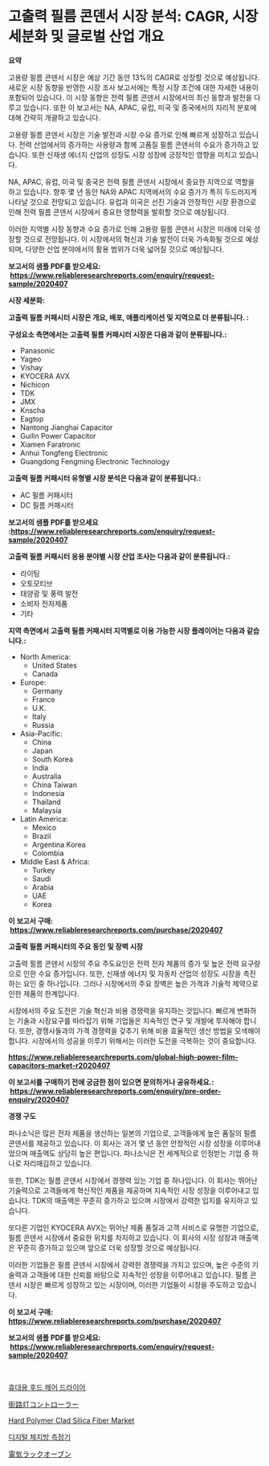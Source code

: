 <p><h1>고출력 필름 콘덴서 시장 분석: CAGR, 시장 세분화 및 글로벌 산업 개요</h1></p><p><strong>요약</strong></p>
<p><p>고용량 필름 콘덴서 시장은 예상 기간 동안 13%의 CAGR로 성장할 것으로 예상됩니다. 새로운 시장 동향을 반영한 시장 조사 보고서에는 특정 시장 조건에 대한 자세한 내용이 포함되어 있습니다. 이 시장 동향은 전력 필름 콘덴서 시장에서의 최신 동향과 발전을 다루고 있습니다. 또한 이 보고서는 NA, APAC, 유럽, 미국 및 중국에서의 지리적 분포에 대해 간략히 개괄하고 있습니다.</p><p>고용량 필름 콘덴서 시장은 기술 발전과 시장 수요 증가로 인해 빠르게 성장하고 있습니다. 전력 산업에서의 증가하는 사용량과 함께 고품질 필름 콘덴서의 수요가 증가하고 있습니다. 또한 신재생 에너지 산업의 성장도 시장 성장에 긍정적인 영향을 미치고 있습니다.</p><p>NA, APAC, 유럽, 미국 및 중국은 전력 필름 콘덴서 시장에서 중요한 지역으로 역할을 하고 있습니다. 향후 몇 년 동안 NA와 APAC 지역에서의 수요 증가가 특히 두드러지게 나타날 것으로 전망되고 있습니다. 유럽과 미국은 선진 기술과 안정적인 시장 환경으로 인해 전력 필름 콘덴서 시장에서 중요한 영향력을 발휘할 것으로 예상됩니다.</p><p>이러한 지역별 시장 동향과 수요 증가로 인해 고용량 필름 콘덴서 시장은 미래에 더욱 성장할 것으로 전망됩니다. 이 시장에서의 혁신과 기술 발전이 더욱 가속화될 것으로 예상되며, 다양한 산업 분야에서의 활용 범위가 더욱 넓어질 것으로 예상됩니다.</p></p>
<p><strong>보고서의 샘플 PDF를 받으세요: &nbsp;<a href="https://www.reliableresearchreports.com/enquiry/request-sample/2020407">https://www.reliableresearchreports.com/enquiry/request-sample/2020407</a></strong></p>
<p><strong>시장 세분화:</strong></p>
<p><strong> 고출력 필름 커패시터 시장은 개요, 배포, 애플리케이션 및 지역으로 더 분류됩니다. :</strong></p>
<p><strong>구성요소 측면에서는 고출력 필름 커패시터 시장은 다음과 같이 분류됩니다.:</strong></p>
<p><ul><li>Panasonic</li><li>Yageo</li><li>Vishay</li><li>KYOCERA AVX</li><li>Nichicon</li><li>TDK</li><li>JMX</li><li>Knscha</li><li>Eagtop</li><li>Nantong Jianghai Capacitor</li><li>Guilin Power Capacitor</li><li>Xiamen Faratronic</li><li>Anhui Tongfeng Electronic</li><li>Guangdong Fengming Electronic Technology</li></ul></p>
<p><strong> 고출력 필름 커패시터 유형별 시장 분석은 다음과 같이 분류됩니다.:</strong></p>
<p><ul><li>AC 필름 커패시터</li><li>DC 필름 커패시터</li></ul></p>
<p><strong>보고서의 샘플 PDF를 받으세요 :<a href="https://www.reliableresearchreports.com/enquiry/request-sample/2020407">https://www.reliableresearchreports.com/enquiry/request-sample/2020407</a></strong></p>
<p><strong> 고출력 필름 커패시터 응용 분야별 시장 산업 조사는 다음과 같이 분류됩니다.:</strong></p>
<p><ul><li>라이팅</li><li>오토모티브</li><li>태양광 및 풍력 발전</li><li>소비자 전자제품</li><li>기타</li></ul></p>
<p><strong>지역 측면에서 고출력 필름 커패시터 지역별로 이용 가능한 시장 플레이어는 다음과 같습니다.:</strong></p>
<p><ul>
    <li>
        North America:
        <ul>
            <li>United States</li>
            <li>Canada</li>
        </ul>
    </li>
    <li>
        Europe:
        <ul>
            <li>Germany</li>
            <li>France</li>
            <li>U.K.</li>
            <li>Italy</li>
            <li>Russia</li>
        </ul>
    </li>
    <li>
        Asia-Pacific:
        <ul>
            <li>China</li>
            <li>Japan</li>
            <li>South Korea</li>
            <li>India</li>
            <li>Australia</li>
            <li>China Taiwan</li>
            <li>Indonesia</li>
            <li>Thailand</li>
            <li>Malaysia</li>
        </ul>
    </li>
    <li>
        Latin America:
        <ul>
            <li>Mexico</li>
            <li>Brazil</li>
            <li>Argentina Korea</li>
            <li>Colombia</li>
        </ul>
    </li>
    <li>
        Middle East & Africa:
        <ul>
            <li>Turkey</li>
            <li>Saudi</li>
            <li>Arabia</li>
            <li>UAE</li>
            <li>Korea</li>
        </ul>
    </li>
    </ul></p>
<p><strong>이 보고서 구매: &nbsp;<a href="https://www.reliableresearchreports.com/purchase/2020407">https://www.reliableresearchreports.com/purchase/2020407</a></strong></p>
<p><strong>고출력 필름 커패시터의 주요 동인 및 장벽 시장</strong></p>
<p><p>고출력 필름 콘덴서 시장의 주요 주도요인은 전력 전자 제품의 증가 및 높은 전력 요구량으로 인한 수요 증가입니다. 또한, 신재생 에너지 및 자동차 산업의 성장도 시장을 촉진하는 요인 중 하나입니다. 그러나 시장에서의 주요 장벽은 높은 가격과 기술적 제약으로 인한 제품의 한계입니다.</p><p>시장에서의 주요 도전은 기술 혁신과 비용 경쟁력을 유지하는 것입니다. 빠르게 변화하는 기술과 시장요구를 따라잡기 위해 기업들은 지속적인 연구 및 개발에 투자해야 합니다. 또한, 경쟁사들과의 가격 경쟁력을 갖추기 위해 비용 효율적인 생산 방법을 모색해야 합니다. 시장에서의 성공을 이루기 위해서는 이러한 도전을 극복하는 것이 중요합니다.</p></p>
<p><strong><a href="https://www.reliableresearchreports.com/global-high-power-film-capacitors-market-r2020407">https://www.reliableresearchreports.com/global-high-power-film-capacitors-market-r2020407</a></strong></p>
<p><strong>이 보고서를 구매하기 전에 궁금한 점이 있으면 문의하거나 공유하세요.: &nbsp;<a href="https://www.reliableresearchreports.com/enquiry/pre-order-enquiry/2020407">https://www.reliableresearchreports.com/enquiry/pre-order-enquiry/2020407</a></strong></p>
<p><strong>경쟁 구도</strong></p>
<p><p>파나소닉은 많은 전자 제품을 생산하는 일본의 기업으로, 고객들에게 높은 품질의 필름 콘덴서를 제공하고 있습니다. 이 회사는 과거 몇 년 동안 안정적인 시장 성장을 이루어내었으며 매출액도 상당히 높은 편입니다. 파나소닉은 전 세계적으로 인정받는 기업 중 하나로 자리매김하고 있습니다.</p><p>또한, TDK는 필름 콘덴서 시장에서 경쟁력 있는 기업 중 하나입니다. 이 회사는 뛰어난 기술력으로 고객들에게 혁신적인 제품을 제공하며 지속적인 시장 성장을 이루어내고 있습니다. TDK의 매출액은 꾸준히 증가하고 있으며 시장에서 강력한 입지를 유지하고 있습니다.</p><p>또다른 기업인 KYOCERA AVX는 뛰어난 제품 품질과 고객 서비스로 유명한 기업으로, 필름 콘덴서 시장에서 중요한 위치를 차지하고 있습니다. 이 회사의 시장 성장과 매출액은 꾸준히 증가하고 있으며 앞으로 더욱 성장할 것으로 예상됩니다.</p><p>이러한 기업들은 필름 콘덴서 시장에서 강력한 경쟁력을 가지고 있으며, 높은 수준의 기술력과 고객들에 대한 신뢰를 바탕으로 지속적인 성장을 이루어내고 있습니다. 필름 콘덴서 시장은 빠르게 성장하고 있는 시장이며, 이러한 기업들이 시장을 주도하고 있습니다.</p></p>
<p><strong>이 보고서 구매: &nbsp; <a href="https://www.reliableresearchreports.com/purchase/2020407">https://www.reliableresearchreports.com/purchase/2020407</a></strong></p>
<p><strong>보고서의 샘플 PDF를 받으세요: &nbsp;<a href="https://www.reliableresearchreports.com/enquiry/request-sample/2020407">https://www.reliableresearchreports.com/enquiry/request-sample/2020407</a></strong><strong></strong></p>
<p>&nbsp;</p>
<p><p><a href="https://medium.com/@carmellalang1/%ED%9C%B4%EB%8C%80%EC%9A%A9-%ED%9B%84%EB%93%9C-%ED%97%A4%EC%96%B4-%EB%93%9C%EB%9D%BC%EC%9D%B4%EC%96%B4-%EC%8B%9C%EC%9E%A5-%EA%B7%9C%EB%AA%A8%EB%8A%94-%EA%B8%80%EB%A1%9C%EB%B2%8C-%EC%82%B0%EC%97%85%EC%97%90%EC%84%9C-%EC%B5%9C%EC%83%81%EC%9D%98-%EB%A7%88%EC%BC%80%ED%8C%85-%EC%B1%84%EB%84%90%EC%9D%84-%EB%B3%B4%EC%97%AC%EC%A4%8D%EB%8B%88%EB%8B%A4-3def1f3ba728">휴대용 후드 헤어 드라이어</a></p><p><a href="https://github.com/zjkmgcs938405/Market-Research-Report-List-2/blob/main/406552077837.md">街路灯コントローラー</a></p><p><a href="https://github.com/arionmp/Market-Research-Report-List-3/blob/main/hard-polymer-clad-silica-fiber-market.md">Hard Polymer Clad Silica Fiber Market</a></p><p><a href="https://medium.com/@dessierohan2023/%EB%94%94%EC%A7%80%ED%84%B8-%EC%B2%B4%EC%A7%80%EB%B0%A9-%EC%A0%80%EC%9A%B8-%EC%8B%9C%EC%9E%A5-%EC%84%B1%EA%B3%B5%EC%A0%81%EC%9D%B8-%EB%B9%84%EC%A6%88%EB%8B%88%EC%8A%A4-%EC%A0%84%EB%9E%B5%EC%9D%98-%EC%97%B4%EC%87%A0-2031%EB%85%84%EA%B9%8C%EC%A7%80%EC%9D%98-%EC%98%88%EC%83%81-544be42904c3">디지털 체지방 측정기</a></p><p><a href="https://medium.com/@reyeshowell655/%E9%9B%BB%E6%B0%97%E3%83%A9%E3%83%83%E3%82%AF%E3%82%AA%E3%83%BC%E3%83%96%E3%83%B3%E5%B8%82%E5%A0%B4%E3%81%AE%E8%A6%8F%E6%A8%A1%E3%81%AF-%E4%B8%96%E7%95%8C%E7%94%A3%E6%A5%AD%E3%81%AB%E3%81%8A%E3%81%91%E3%82%8B%E6%9C%80%E9%81%A9%E3%81%AA%E3%83%9E%E3%83%BC%E3%82%B1%E3%83%86%E3%82%A3%E3%83%B3%E3%82%B0%E3%83%81%E3%83%A3%E3%83%8D%E3%83%AB%E3%82%92%E6%98%8E%E3%82%89%E3%81%8B%E3%81%AB%E3%81%97%E3%81%BE%E3%81%99-1444f6f6be52">電気ラックオーブン</a></p></p>